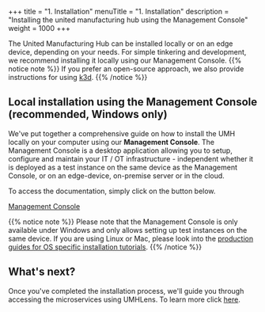 +++
title = "1. Installation"
menuTitle = "1. Installation"
description = "Installing the united manufacturing hub using the Management Console"
weight = 1000
+++


The United Manufacturing Hub can be installed locally or on an edge device, depending on your needs. For simple tinkering and development, we recommend installing it locally using our Management Console.
{{% notice note %}}
If you prefer an open-source approach, we also provide instructions for using [k3d](/docs/production-guide/installation/local-k3d-installation/).
{{% /notice %}}

## Local installation using the Management Console (recommended, Windows only)

We've put together a comprehensive guide on how to install the UMH locally on your computer using our **Management Console**. The Management Console is a desktop application allowing you to setup, configure and maintain your IT / OT infrastructure - independent whether it is deployed as a test instance on the same device as the Management Console, or on an edge-device, on-premise server or in the cloud.

To access the documentation, simply click on the button below.

<a class="btn btn-primary" href="https://mgmt.docs.umh.app/docs/getstarted/download/" target="_blank" role="button" aria-label="Management Console">Management Console</a>


{{% notice note %}}
Please note that the Management Console is only available under Windows and only allows setting up test instances on the same device. If you are using Linux or Mac, please look into the [production guides for OS specific installation tutorials](/docs/production-guide/installation/).
{{% /notice %}}

## What's next?

Once you've completed the installation process, we'll guide you through accessing the microservices using UMHLens. To learn more click [here](/docs/getstarted/managingthesystem).
